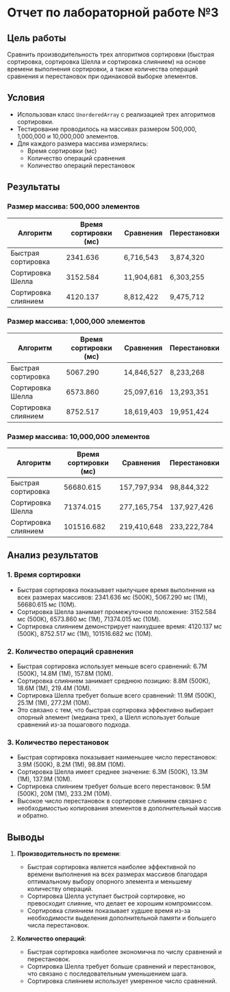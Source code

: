 # Отчет по лабораторной работе №3

## Цель работы
Сравнить производительность трех алгоритмов сортировки (быстрая сортировка, сортировка Шелла и сортировка слиянием) на основе времени выполнения сортировки, а также количества операций сравнения и перестановок при одинаковой выборке элементов.

## Условия
- Использован класс `UnorderedArray` с реализацией трех алгоритмов сортировки.
- Тестирование проводилось на массивах размером 500,000, 1,000,000 и 10,000,000 элементов.
- Для каждого размера массива измерялись:
  - Время сортировки (мс)
  - Количество операций сравнения
  - Количество операций перестановок

## Результаты 

### Размер массива: 500,000 элементов
| Алгоритм            | Время сортировки (мс) | Сравнения   | Перестановки |
|---------------------|-----------------------|-------------|--------------|
| Быстрая сортировка  | 2341.636             | 6,716,543   | 3,874,320    |
| Сортировка Шелла    | 3152.584             | 11,904,681  | 6,303,255    |
| Сортировка слиянием | 4120.137             | 8,812,422   | 9,475,712    |

### Размер массива: 1,000,000 элементов
| Алгоритм            | Время сортировки (мс) | Сравнения   | Перестановки |
|---------------------|-----------------------|-------------|--------------|
| Быстрая сортировка  | 5067.290             | 14,846,527  | 8,233,268    |
| Сортировка Шелла    | 6573.860             | 25,097,616  | 13,293,351   |
| Сортировка слиянием | 8752.517             | 18,619,403  | 19,951,424   |

### Размер массива: 10,000,000 элементов
| Алгоритм            | Время сортировки (мс) | Сравнения    | Перестановки  |
|---------------------|-----------------------|--------------|---------------|
| Быстрая сортировка  | 56680.615            | 157,797,934  | 98,844,322    |
| Сортировка Шелла    | 71374.015            | 277,165,754  | 137,927,426   |
| Сортировка слиянием | 101516.682           | 219,410,648  | 233,222,784   |

## Анализ результатов

### 1. Время сортировки
- Быстрая сортировка показывает наилучшее время выполнения на всех размерах массивов: 2341.636 мс (500K), 5067.290 мс (1M), 56680.615 мс (10M).
- Сортировка Шелла занимает промежуточное положение: 3152.584 мс (500K), 6573.860 мс (1M), 71374.015 мс (10M).
- Сортировка слиянием демонстрирует наихудшее время: 4120.137 мс (500K), 8752.517 мс (1M), 101516.682 мс (10M).

### 2. Количество операций сравнения
- Быстрая сортировка использует меньше всего сравнений: 6.7M (500K), 14.8M (1M), 157.8M (10M).
- Сортировка слиянием занимает среднюю позицию: 8.8M (500K), 18.6M (1M), 219.4M (10M).
- Сортировка Шелла требует больше всего сравнений: 11.9M (500K), 25.1M (1M), 277.2M (10M).
- Это связано с тем, что быстрая сортировка эффективно выбирает опорный элемент (медиана трех), а Шелл использует больше сравнений из-за пошагового подхода.

### 3. Количество перестановок
- Быстрая сортировка показывает наименьшее число перестановок: 3.9M (500K), 8.2M (1M), 98.8M (10M).
- Сортировка Шелла имеет среднее значение: 6.3M (500K), 13.3M (1M), 137.9M (10M).
- Сортировка слиянием требует больше всего перестановок: 9.5M (500K), 20M (1M), 233.2M (10M).
- Высокое число перестановок в сортировке слиянием связано с необходимостью копирования элементов в дополнительный массив и обратно.

## Выводы
1. **Производительность по времени**:
   - Быстрая сортировка является наиболее эффективной по времени выполнения на всех размерах массивов благодаря оптимальному выбору опорного элемента и меньшему количеству операций.
   - Сортировка Шелла уступает быстрой сортировке, но превосходит слияние, что делает ее хорошим компромиссом.
   - Сортировка слиянием показывает худшее время из-за необходимости выделения дополнительной памяти и большего числа перестановок.

2. **Количество операций**:
   - Быстрая сортировка наиболее экономична по числу сравнений и перестановок.
   - Сортировка Шелла требует больше сравнений и перестановок, что связано с последовательным уменьшением шага.
   - Сортировка слиянием использует умеренное число сравнений.